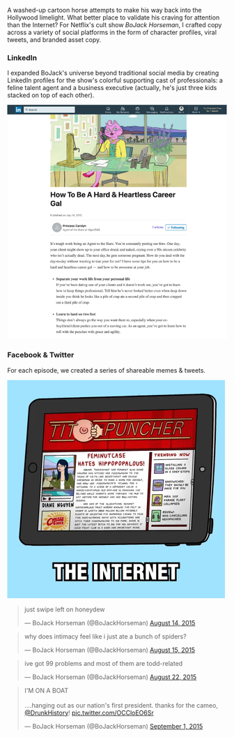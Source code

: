 A washed-up cartoon horse attempts to make his way back into the Hollywood limelight. What better place to validate his craving for attention than the Internet? For Netflix's cult show _BoJack Horseman_, I crafted copy across a variety of social platforms in the form of character profiles, viral tweets, and branded asset copy. 

### LinkedIn 

I expanded BoJack's universe beyond traditional social media by creating LinkedIn profiles for the show's colorful supporting cast of professionals: a feline talent agent and a business executive (actually, he's just three kids stacked on top of each other). 

![LinkedIn](linkedin.png)

### Facebook & Twitter

For each episode, we created a series of shareable memes & tweets. 

![Memes](titpuncher.gif) 

<blockquote class="twitter-tweet" data-lang="en"><p lang="en" dir="ltr">just swipe left on honeydew</p>— BoJack Horseman (@BoJackHorseman) <a href="https://twitter.com/BoJackHorseman/status/632002211665481728">August 14, 2015</a></blockquote>
<blockquote class="twitter-tweet" data-lang="en"><p lang="en" dir="ltr">why does intimacy feel like i just ate a bunch of spiders?</p>— BoJack Horseman (@BoJackHorseman) <a href="https://twitter.com/BoJackHorseman/status/632369897406787584">August 15, 2015</a></blockquote>
<blockquote class="twitter-tweet" data-lang="en"><p lang="en" dir="ltr">ive got 99 problems and most of them are todd-related</p>— BoJack Horseman (@BoJackHorseman) <a href="https://twitter.com/BoJackHorseman/status/634912938906796032">August 22, 2015</a></blockquote>
<blockquote class="twitter-tweet" data-lang="en"><p lang="en" dir="ltr">I'M ON A BOAT<br><br>….hanging out as our nation's first president. thanks for the cameo, <a href="https://twitter.com/drunkhistory">@DrunkHistory</a>! <a href="http://t.co/OCCloEO6Sr">pic.twitter.com/OCCloEO6Sr</a></p>— BoJack Horseman (@BoJackHorseman) <a href="https://twitter.com/BoJackHorseman/status/638788623077388289">September 1, 2015</a></blockquote>
